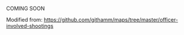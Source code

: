 COMING SOON

Modified from: https://github.com/githamm/maps/tree/master/officer-involved-shootings

